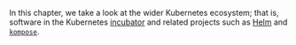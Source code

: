 In this chapter, we take a look at the wider Kubernetes ecosystem; that is, software in the Kubernetes [incubator](https://github.com/kubernetes-incubator) and related projects such as [Helm](https://helm.sh) and [`kompose`](http://kompose.io/).
